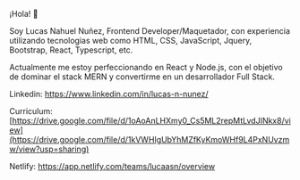 ¡Hola! 👋

Soy Lucas Nahuel Nuñez, Frontend Developer/Maquetador, con experiencia utilizando tecnologias web como HTML, CSS, JavaScript, Jquery, Bootstrap, React, Typescript, etc.

Actualmente me estoy perfeccionando en React y Node.js, con el objetivo de dominar el stack MERN y convertirme en un desarrollador Full Stack. 

Linkedin: <a href="https://www.linkedin.com/in/lucas-n-nunez/" target="_blank">https://www.linkedin.com/in/lucas-n-nunez/</a>

Curriculum: <a href="[https://drive.google.com/file/d/1oAoAnLHXmy0_Cs5ML2repMtLvdJINkx8/view](https://drive.google.com/file/d/1kVWHIgUbYhMZfKyKmoWHf9L4PxNUvzmw/view?usp=sharing)" target="_blank">[https://drive.google.com/file/d/1oAoAnLHXmy0_Cs5ML2repMtLvdJINkx8/view](https://drive.google.com/file/d/1kVWHIgUbYhMZfKyKmoWHf9L4PxNUvzmw/view?usp=sharing)</a>

Netlify: <a href="https://app.netlify.com/teams/lucaasn/overview" target="_blank">https://app.netlify.com/teams/lucaasn/overview</a>


